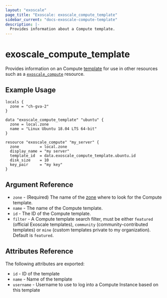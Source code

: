 ```yaml
---
layout: "exoscale"
page_title: "Exoscale: exoscale_compute_template"
sidebar_current: "docs-exoscale-compute-template"
description: |-
  Provides information about a Compute template.
---
```


# exoscale\_compute\_template

Provides information on an Compute [template][templates] for use in other resources such as a [`exoscale_compute`][compute] resource.

[templates]: https://www.exoscale.com/templates/
[compute]: ../r/compute.html

## Example Usage

```hcl
locals {
  zone = "ch-gva-2"
}

data "exoscale_compute_template" "ubuntu" {
  zone = local.zone
  name = "Linux Ubuntu 18.04 LTS 64-bit"
}

resource "exoscale_compute" "my_server" {
  zone         = local.zone
  display_name = "my server"
  template_id  = data.exoscale_compute_template.ubuntu.id
  disk_size    = 10
  key_pair     = "my key"
}
```

## Argument Reference

* `zone` - (Required) The name of the [zone][zone] where to look for the Compute template.
* `name` - The name of the Compute template.
* `id` - The ID of the Compute template.
* `filter` - A Compute template search filter, must be either `featured` (official Exoscale templates), `community` (community-contributed templates) or `mine` (custom templates private to my organization). Default is `featured`.

[zone]: https://www.exoscale.com/datacenters/

## Attributes Reference

The following attributes are exported:

* `id` - ID of the template
* `name` - Name of the template
* `username` - Username to use to log into a Compute Instance based on this template
